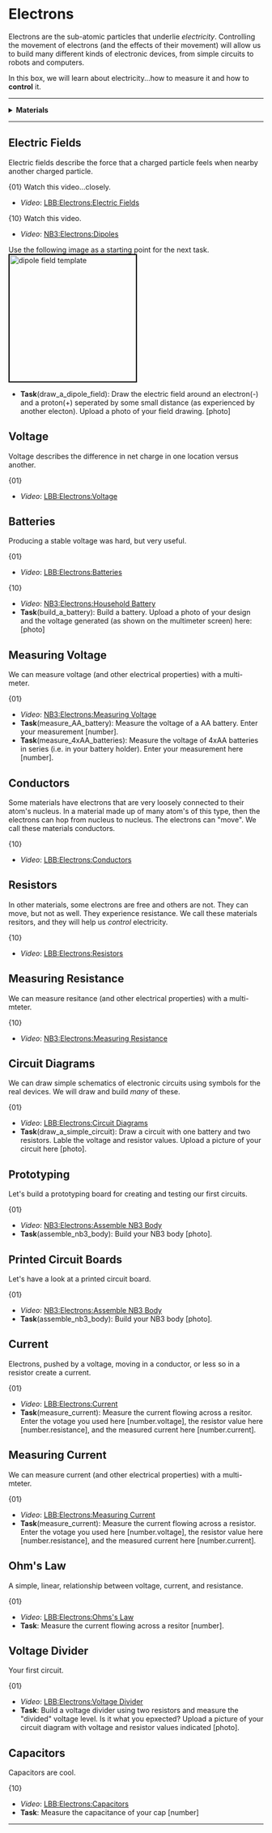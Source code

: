 # Electrons
Electrons are the sub-atomic particles that underlie *electricity*. Controlling the movement of electrons (and the effects of their movement) will allow us to build many different kinds of electronic devices, from simple circuits to robots and computers.

In this box, we will learn about electricity...how to measure it and how to **control** it.

----

<details><summary><b>Materials</b></summary><p>

Contents|Level|Description| # |Data|Link|
:-------|:---:|:----------|:-:|:--:|:--:|
NB3 Body|01|NB3 robot base PCB|1|[-D-](NB3_body)|[-L-](VK)
Resistor (330)|10|330 &Omega;/0.25 W|2|[-D-](_data/datsheets/resistor.pdf)|[-L-](https://uk.farnell.com/multicomp/mf25-330r/res-330r-1-250mw-axial-metal-film/dp/9341730)
Resistor (470)|01|470 &Omega;/0.25 W|1|[-D-](_data/datsheets/resistor.pdf)|[-L-](https://uk.farnell.com/multicomp/mf25-470r/res-470r-1-250mw-axial-metal-film/dp/9341943)
Resistor (1k)|10|1 k&Omega;/0.25 W|1|[-D-](_data/datsheets/resistor.pdf)|[-L-](https://uk.farnell.com/multicomp/mf25-1k/res-1k-1-250mw-axial-metal-film/dp/9341102)
Resistor (10k)|01|10 k&Omega;/0.25 W|2|[-D-](_data/datsheets/resistor.pdf)|[-L-](https://uk.farnell.com/multicomp/mf25-10k/res-10k-1-250mw-axial-metal-film/dp/9341110)
Capacitor (small)|10|0.1 uF ceramic capacitor|1|[-D-](_data/datasheets/capacitor_ceramic.pdf)|[-L-](https://uk.farnell.com/kemet/c322c104k1r5ta/cap-0-1-f-100v-10-x7r/dp/1457685)
Capacitor (large)|10|100 uF aluminum electrolytic capacitor|1|[-D-](_data/datsheets/capacitor_electrolytic.pdf)|[-L-](https://uk.farnell.com/rubycon/16zlh100mefc5x11/cap-100-f-16v-20/dp/8126283)
Button|10|Tactile switch|2|[-D-](_data/datasheets/button.pdf)|[-L-](https://uk.farnell.com/omron/b3f-1000/switch-spno-0-05a-24v-tht-0-98n/dp/176432)
Potentiometer|01|2.2 k&Omega; variable resistor|2|[-D-](_data/datasheets/pot_2k2.pdf)|[-L-](https://uk.farnell.com/bourns/3362p-1-222lf/trimmer-pot-2-2kohm-10-1turn-th/dp/2328599)
Breadboard (400)|01|400-tie solderless breadboard|1|[-D-](_data/datasheets/breadboard_400.pdf)|[-L-](https://www.amazon.co.uk/gp/product/B0739XRX8F)
Batteries (AA)|01|AA 1.5 V alkaline battery|4|-|-
Battery holder|01|4xAA battery holder with ON-OFF switch|1|-|[-L-](https://www.amazon.co.uk/gp/product/B0814ZH68F)
Jumper Kit|01|Kit of multi-length 22 AWG breadboard jumpers|1|[-D-](_data/datasheets/jumper_kit.pdf)|[-L-](https://uk.farnell.com/multicomp/mc001810/hard-jumper-wire-22awg-140pc/dp/2770338)
Jumper Wires|01|Assorted 22 AWG jumper wire leads (male/female)|1|[-D-](_data/datasheets/jumper_wires.pdf)|[-L-](https://www.amazon.co.uk/240pcs-Solderless-Breadboard-Arduino-Project/dp/B08PJSTS3C)
Test Lead|01|Alligator clip to 0.64 mm pin (20 cm)|2|-|[-L-](https://www.amazon.co.uk/gp/product/B096JR15JW)
Rubber feet|01|Adhesive rubber standoffs (1421T6CL)|4|[-D-](_data/datasheets/rubber_feet.pdf)|[-L-](https://uk.farnell.com/hammond/1421t6cl/feet-stick-on-pk24/dp/1876522)

</p></details>

----

## Electric Fields

Electric fields describe the force that a charged particle feels when nearby another charged particle.

{01}
Watch this video...closely.
- *Video*: [LBB:Electrons:Electric Fields](https://vimeo.com/625820421)

{10}
Watch this video.
- *Video*: [NB3:Electrons:Dipoles](https://vimeo.com/1000458082)

Use the following image as a starting point for the next task.
<img src="../electrons/_data/images/dipole_field_template.png" alt="dipole field template" height="250" style="border: 2px solid #000000;"/>

- **Task**(draw_a_dipole_field): Draw the electric field around an electron(-) and a proton(+) seperated by some small distance (as experienced by another electon). Upload a photo of your field drawing. [photo]

## Voltage

Voltage describes the difference in net charge in one location versus another.

{01}
- *Video*: [LBB:Electrons:Voltage](https://vimeo.com/XXX)

## Batteries

Producing a stable voltage was hard, but very useful.

{01}
- *Video*: [LBB:Electrons:Batteries](https://vimeo.com/XXX)

{10}
- *Video*: [NB3:Electrons:Household Battery](https://vimeo.com/XXX)
- **Task**(build_a_battery): Build a battery. Upload a photo of your design and the voltage generated (as shown on the multimeter screen) here: [photo]
 
## Measuring Voltage

We can measure voltage (and other electrical properties) with a multi-meter.

{01}
- *Video*: [NB3:Electrons:Measuring Voltage](https://vimeo.com/XXX)
- **Task**(measure_AA_battery): Measure the voltage of a AA battery. Enter your measurement [number].
- **Task**(measure_4xAA_batteries): Measure the voltage of 4xAA batteries in series (i.e. in your battery holder). Enter your measurement here [number].

## Conductors

Some materials have electrons that are very loosely connected to their atom's nucleus. In a material made up of many atom's of this type, then the electrons can hop from nucleus to nucleus. The electrons can "move". We call these materials conductors.

{10}
- *Video*: [LBB:Electrons:Conductors](https://vimeo.com/XXX)

## Resistors

In other materials, some electrons are free and others are not. They can move, but not as well. They experience resistance. We call these materials resitors, and they will help us *control* electricity.

{10}
- *Video*: [LBB:Electrons:Resistors](https://vimeo.com/XXX)

## Measuring Resistance

We can measure resitance (and other electrical properties) with a multi-mteter.

{10}
- *Video*: [NB3:Electrons:Measuring Resistance](https://vimeo.com/XXX)

## Circuit Diagrams

We can draw simple schematics of electronic circuits using symbols for the real devices. We will draw and build *many* of these.

{01}
- *Video*: [LBB:Electrons:Circuit Diagrams](https://vimeo.com/XXX)
- **Task**(draw_a_simple_circuit): Draw a circuit with one battery and two resistors. Lable the voltage and resistor values. Upload a picture of your circuit here [photo].

## Prototyping

Let's build a prototyping board for creating and testing our first circuits.

{01}
- *Video*: [NB3:Electrons:Assemble NB3 Body](https://vimeo.com/XXX)
- **Task**(assemble_nb3_body): Build your NB3 body [photo].

## Printed Circuit Boards

Let's have a look at a printed circuit board.

{01}
- *Video*: [NB3:Electrons:Assemble NB3 Body](https://vimeo.com/XXX)
- **Task**(assemble_nb3_body): Build your NB3 body [photo].
  
## Current

Electrons, pushed by a voltage, moving in a conductor, or less so in a resistor create a current.

{01}
- *Video*: [LBB:Electrons:Current](https://vimeo.com/XXX)
- **Task**(measure_current): Measure the current flowing across a resitor. Enter the votage you used here [number.voltage], the resistor value here [number.resistance], and the measured current here [number.current].

## Measuring Current

We can measure current (and other electrical properties) with a multi-mteter.

{01}
- *Video*: [LBB:Electrons:Measuring Current](https://vimeo.com/XXX)
- **Task**(measure_current): Measure the current flowing across a resistor. Enter the votage you used here [number.voltage], the resistor value here [number.resistance], and the measured current here [number.current].

## Ohm's Law

A simple, linear, relationship between voltage, current, and resistance.

{01}
- *Video*: [LBB:Electrons:Ohms's Law](https://vimeo.com/XXX)
- **Task**: Measure the current flowing across a resitor [number].

## Voltage Divider

Your first circuit.

{01}
- *Video*: [LBB:Electrons:Voltage Divider](https://vimeo.com/625820421)
- **Task**: Build a voltage divider using two resistors and measure the "divided" voltage level. Is it what you epxected? Upload a picture of your circuit diagram with voltage and resistor values indicated [photo].

## Capacitors

Capacitors are cool.

{10}
- *Video*: [LBB:Electrons:Capacitors](https://vimeo.com/625820421)
- **Task**: Measure the capacitance of your cap [number]

----